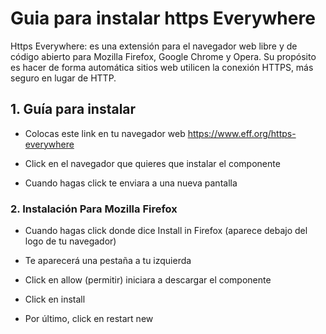 # Guia para instalar https Everywhere

Https Everywhere: es una extensión para el navegador web libre y de código abierto para Mozilla Firefox, Google Chrome y Opera. Su propósito es hacer de forma automática sitios web utilicen la conexión HTTPS, más seguro en lugar de HTTP.

## 1. Guía para instalar

* Colocas este link en tu navegador web https://www.eff.org/https-everywhere

* Click en el navegador que quieres que instalar el componente

* Cuando hagas click te enviara a una nueva pantalla


### 2. Instalación Para Mozilla Firefox

* Cuando hagas click donde dice Install in Firefox (aparece debajo del logo de tu navegador)

* Te aparecerá una pestaña a tu izquierda 

* Click en allow (permitir) iniciara a descargar el componente

* Click en install

* Por último, click en restart new
